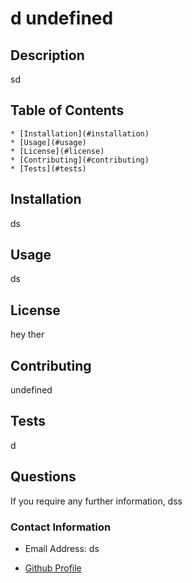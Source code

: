 
# d   undefined

## Description

sd

## Table of Contents

    * [Installation](#installation)
    * [Usage](#usage)
    * [License](#license)
    * [Contributing](#contributing)
    * [Tests](#tests)
    
## Installation

ds

## Usage

ds

## License

hey ther


## Contributing

undefined

## Tests

d

## Questions

If you require any further information, dss

### Contact Information

* Email Address: ds

* [Github Profile](https://github.com/s")

